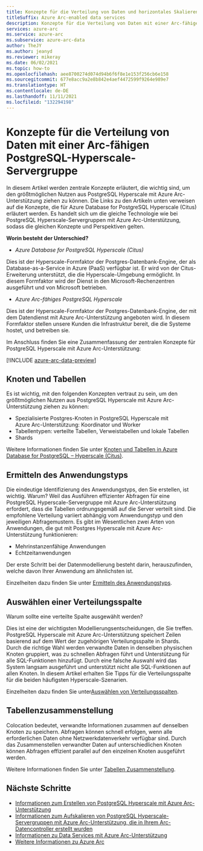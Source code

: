 ```yaml
---
title: Konzepte für die Verteilung von Daten und horizontales Skalieren mit einer Arc-fähigen PostgreSQL-Hyperscale-Servergruppe
titleSuffix: Azure Arc-enabled data services
description: Konzepte für die Verteilung von Daten mit einer Arc-fähigen PostgreSQL-Hyperscale-Servergruppe
services: azure-arc
ms.service: azure-arc
ms.subservice: azure-arc-data
author: TheJY
ms.author: jeanyd
ms.reviewer: mikeray
ms.date: 06/02/2021
ms.topic: how-to
ms.openlocfilehash: aee8700274d074d94b6f6f8e1e153f256cb6e158
ms.sourcegitcommit: 677e8acc9a2e8b842e4aef4472599f9264e989e7
ms.translationtype: HT
ms.contentlocale: de-DE
ms.lasthandoff: 11/11/2021
ms.locfileid: "132294198"
---
```

# <a name="concepts-for-distributing-data-with-azure-arc-enabled-postgresql-hyperscale-server-group"></a>Konzepte für die Verteilung von Daten mit einer Arc-fähigen PostgreSQL-Hyperscale-Servergruppe

In diesem Artikel werden zentrale Konzepte erläutert, die wichtig sind, um den größtmöglichen Nutzen aus PostgreSQL Hyperscale mit Azure Arc-Unterstützung ziehen zu können.
Die Links zu den Artikeln unten verweisen auf die Konzepte, die für Azure Database for PostgreSQL Hyperscale (Citus) erläutert werden. Es handelt sich um die gleiche Technologie wie bei PostgreSQL Hyperscale-Servergruppen mit Azure Arc-Unterstützung, sodass die gleichen Konzepte und Perspektiven gelten.

**Worin besteht der Unterschied?**
- _Azure Database for PostgreSQL Hyperscale (Citus)_

Dies ist der Hyperscale-Formfaktor der Postgres-Datenbank-Engine, der als Database-as-a-Service in Azure (PaaS) verfügbar ist. Er wird von der Citus-Erweiterung unterstützt, die die Hyperscale-Umgebung ermöglicht. In diesem Formfaktor wird der Dienst in den Microsoft-Rechenzentren ausgeführt und von Microsoft betrieben.

- _Azure Arc-fähiges PostgreSQL Hyperscale_

Dies ist der Hyperscale-Formfaktor der Postgres-Datenbank-Engine, der mit dem Datendienst mit Azure Arc-Unterstützung angeboten wird. In diesem Formfaktor stellen unsere Kunden die Infrastruktur bereit, die die Systeme hostet, und betreiben sie.

Im Anschluss finden Sie eine Zusammenfassung der zentralen Konzepte für PostgreSQL Hyperscale mit Azure Arc-Unterstützung:

[!INCLUDE [azure-arc-data-preview](../../../includes/azure-arc-data-preview.md)]

## <a name="nodes-and-tables"></a>Knoten und Tabellen
Es ist wichtig, mit den folgenden Konzepten vertraut zu sein, um den größtmöglichen Nutzen aus PostgreSQL Hyperscale mit Azure Arc-Unterstützung ziehen zu können:
- Spezialisierte Postgres-Knoten in PostgreSQL Hyperscale mit Azure Arc-Unterstützung: Koordinator und Worker
- Tabellentypen: verteilte Tabellen, Verweistabellen und lokale Tabellen
- Shards

Weitere Informationen finden Sie unter [Knoten und Tabellen in Azure Database for PostgreSQL – Hyperscale (Citus)](../../postgresql/concepts-hyperscale-nodes.md). 

## <a name="determine-the-application-type"></a>Ermitteln des Anwendungstyps
Die eindeutige Identifizierung des Anwendungstyps, den Sie erstellen, ist wichtig. Warum? Weil das Ausführen effizienter Abfragen für eine PostgreSQL Hyperscale-Servergruppe mit Azure Arc-Unterstützung erfordert, dass die Tabellen ordnungsgemäß auf die Server verteilt sind. Die empfohlene Verteilung variiert abhängig vom Anwendungstyp und den jeweiligen Abfragemustern. Es gibt im Wesentlichen zwei Arten von Anwendungen, die gut mit Postgres Hyperscale mit Azure Arc-Unterstützung funktionieren:
- Mehrinstanzenfähige Anwendungen
- Echtzeitanwendungen

Der erste Schritt bei der Datenmodellierung besteht darin, herauszufinden, welche davon Ihrer Anwendung am ähnlichsten ist.

Einzelheiten dazu finden Sie unter [Ermitteln des Anwendungstyps](../../postgresql/concepts-hyperscale-app-type.md).


## <a name="choose-a-distribution-column"></a>Auswählen einer Verteilungsspalte
Warum sollte eine verteilte Spalte ausgewählt werden?

Dies ist eine der wichtigsten Modellierungsentscheidungen, die Sie treffen. PostgreSQL Hyperscale mit Azure Arc-Unterstützung speichert Zeilen basierend auf dem Wert der zugehörigen Verteilungsspalte in Shards. Durch die richtige Wahl werden verwandte Daten in denselben physischen Knoten gruppiert, was zu schnellen Abfragen führt und Unterstützung für alle SQL-Funktionen hinzufügt. Durch eine falsche Auswahl wird das System langsam ausgeführt und unterstützt nicht alle SQL-Funktionen auf allen Knoten. In diesem Artikel erhalten Sie Tipps für die Verteilungsspalte für die beiden häufigsten Hyperscale-Szenarien.

Einzelheiten dazu finden Sie unter[Auswählen von Verteilungsspalten](../../postgresql/concepts-hyperscale-choose-distribution-column.md).


## <a name="table-colocation"></a>Tabellenzusammenstellung

Colocation bedeutet, verwandte Informationen zusammen auf denselben Knoten zu speichern. Abfragen können schnell erfolgen, wenn alle erforderlichen Daten ohne Netzwerkdatenverkehr verfügbar sind. Durch das Zusammenstellen verwandter Daten auf unterschiedlichen Knoten können Abfragen effizient parallel auf den einzelnen Knoten ausgeführt werden.

Weitere Informationen finden Sie unter [Tabellen Zusammenstellung](../../postgresql/concepts-hyperscale-colocation.md).


## <a name="next-steps"></a>Nächste Schritte
- [Informationen zum Erstellen von PostgreSQL Hyperscale mit Azure Arc-Unterstützung](create-postgresql-hyperscale-server-group.md)
- [Informationen zum Aufskalieren von PostgreSQL Hyperscale-Servergruppen mit Azure Arc-Unterstützung, die in Ihrem Arc-Datencontroller erstellt wurden](scale-out-in-postgresql-hyperscale-server-group.md)
- [Informationen zu Data Services mit Azure Arc-Unterstützung](https://azure.microsoft.com/services/azure-arc/hybrid-data-services)
- [Weitere Informationen zu Azure Arc](https://aka.ms/azurearc)
